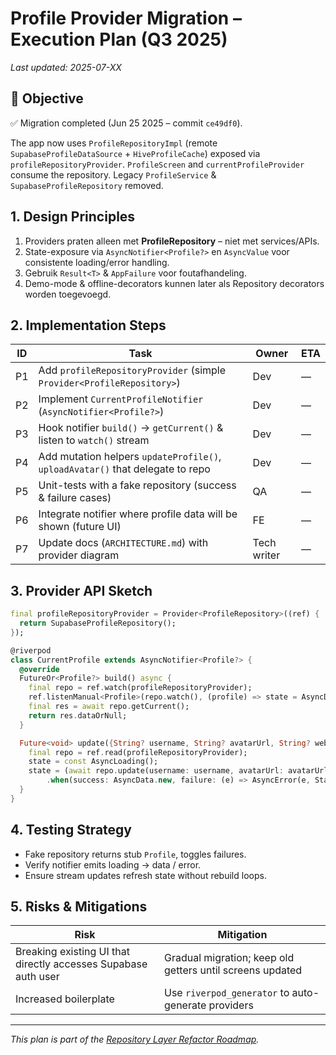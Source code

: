 # Profile Provider Migration – Execution Plan (Q3 2025)

_Last updated: 2025-07-XX_

## 🎯 Objective
✅ Migration completed (Jun 25 2025 – commit `ce49df0`).

The app now uses `ProfileRepositoryImpl` (remote `SupabaseProfileDataSource` + `HiveProfileCache`) exposed via `profileRepositoryProvider`.
`ProfileScreen` and `currentProfileProvider` consume the repository. Legacy `ProfileService` & `SupabaseProfileRepository` removed.

## 1. Design Principles
1. Providers praten alleen met **ProfileRepository** – niet met services/APIs.
2. State-exposure via `AsyncNotifier<Profile?>` en `AsyncValue` voor consistente loading/error handling.
3. Gebruik `Result<T>` & `AppFailure` voor foutafhandeling.
4. Demo-mode & offline-decorators kunnen later als Repository decorators worden toegevoegd.

## 2. Implementation Steps
| ID | Task | Owner | ETA |
|----|------|-------|-----|
| P1 | Add `profileRepositoryProvider` (simple `Provider<ProfileRepository>`) | Dev | — |
| P2 | Implement `CurrentProfileNotifier` (`AsyncNotifier<Profile?>`) | Dev | — |
| P3 | Hook notifier `build()` → `getCurrent()` & listen to `watch()` stream | Dev | — |
| P4 | Add mutation helpers `updateProfile()`, `uploadAvatar()` that delegate to repo | Dev | — |
| P5 | Unit-tests with a fake repository (success & failure cases) | QA | — |
| P6 | Integrate notifier where profile data will be shown (future UI) | FE | — |
| P7 | Update docs (`ARCHITECTURE.md`) with provider diagram | Tech writer | — |

## 3. Provider API Sketch
```dart
final profileRepositoryProvider = Provider<ProfileRepository>((ref) {
  return SupabaseProfileRepository();
});

@riverpod
class CurrentProfile extends AsyncNotifier<Profile?> {
  @override
  FutureOr<Profile?> build() async {
    final repo = ref.watch(profileRepositoryProvider);
    ref.listenManual<Profile>(repo.watch(), (profile) => state = AsyncData(profile));
    final res = await repo.getCurrent();
    return res.dataOrNull;
  }

  Future<void> update({String? username, String? avatarUrl, String? website}) async {
    final repo = ref.read(profileRepositoryProvider);
    state = const AsyncLoading();
    state = (await repo.update(username: username, avatarUrl: avatarUrl, website: website))
        .when(success: AsyncData.new, failure: (e) => AsyncError(e, StackTrace.current));
  }
}
```

## 4. Testing Strategy
* Fake repository returns stub `Profile`, toggles failures.
* Verify notifier emits loading → data / error.
* Ensure stream updates refresh state without rebuild loops.

## 5. Risks & Mitigations
| Risk | Mitigation |
|------|------------|
| Breaking existing UI that directly accesses Supabase auth user | Gradual migration; keep old getters until screens updated |
| Increased boilerplate | Use `riverpod_generator` to auto-generate providers |

---

_This plan is part of the [Repository Layer Refactor Roadmap](REPOSITORY_LAYER_REFRACTOR_Q3_2025.md)._
